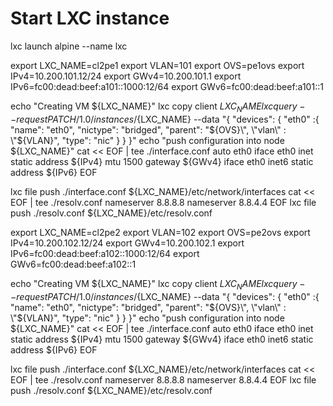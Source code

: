# Start LXC instance
lxc launch alpine --name lxc

export LXC_NAME=cl2pe1
export VLAN=101
export OVS=pe1ovs
export IPv4=10.200.101.12/24
export GWv4=10.200.101.1
export IPv6=fc00:dead:beef:a101::1000:12/64
export GWv6=fc00:dead:beef:a101::1


echo "Creating VM ${LXC_NAME}"
lxc copy client ${LXC_NAME}
lxc query --request PATCH /1.0/instances/${LXC_NAME} --data "{
  \"devices\": {
    \"eth0\" :{
       \"name\": \"eth0\",
       \"nictype\": \"bridged\",
       \"parent\": \"${OVS}\",
       \"vlan\" : \"${VLAN}\",
       \"type\": \"nic\"
    }
  }
}"
echo "push configuration into node ${LXC_NAME}"
cat << EOF | tee ./interface.conf
auto eth0
iface eth0 inet static
    address ${IPv4}
    mtu 1500
    gateway ${GWv4}
iface eth0 inet6 static
    address ${IPv6}
EOF

lxc file push ./interface.conf ${LXC_NAME}/etc/network/interfaces
cat << EOF | tee ./resolv.conf
nameserver 8.8.8.8
nameserver 8.8.4.4
EOF
lxc file push ./resolv.conf ${LXC_NAME}/etc/resolv.conf



export LXC_NAME=cl2pe2
export VLAN=102
export OVS=pe2ovs
export IPv4=10.200.102.12/24
export GWv4=10.200.102.1
export IPv6=fc00:dead:beef:a102::1000:12/64
export GWv6=fc00:dead:beef:a102::1


echo "Creating VM ${LXC_NAME}"
lxc copy client ${LXC_NAME}
lxc query --request PATCH /1.0/instances/${LXC_NAME} --data "{
  \"devices\": {
    \"eth0\" :{
       \"name\": \"eth0\",
       \"nictype\": \"bridged\",
       \"parent\": \"${OVS}\",
       \"vlan\" : \"${VLAN}\",
       \"type\": \"nic\"
    }
  }
}"
echo "push configuration into node ${LXC_NAME}"
cat << EOF | tee ./interface.conf
auto eth0
iface eth0 inet static
    address ${IPv4}
    mtu 1500
    gateway ${GWv4}
iface eth0 inet6 static
    address ${IPv6}
EOF

lxc file push ./interface.conf ${LXC_NAME}/etc/network/interfaces
cat << EOF | tee ./resolv.conf
nameserver 8.8.8.8
nameserver 8.8.4.4
EOF
lxc file push ./resolv.conf ${LXC_NAME}/etc/resolv.conf